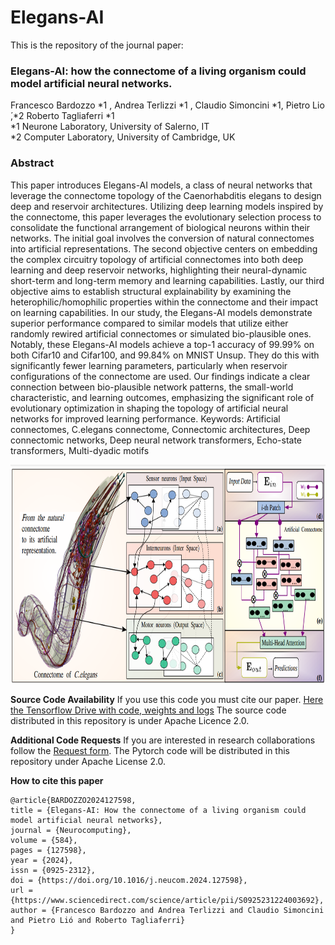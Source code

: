 # Elegans-AI 
This is the repository of the journal paper: 
### Elegans-AI: how the connectome of a living organism could model artificial neural networks.
Francesco Bardozzo *1 , Andrea Terlizzi *1 , Claudio Simoncini *1, Pietro Lio ́,*2 Roberto Tagliaferri *1
<br>*1 Neurone Laboratory, University of Salerno, IT
<br>*2 Computer Laboratory, University of Cambridge, UK
 

### Abstract
This paper introduces Elegans-AI models, a class of neural networks that leverage the connectome topology of the Caenorhabditis elegans to design deep and reservoir architectures. Utilizing deep learning models inspired by the connectome, this paper leverages the evolutionary selection process to consolidate the functional arrangement of biological neurons within their networks. The initial goal involves the conversion of natural connectomes into artificial representations. The second objective centers on embedding the complex circuitry topology of artificial connectomes into both deep learning and deep reservoir networks, highlighting their neural-dynamic short-term and long-term memory and learning capabilities. Lastly, our third objective aims to establish structural explainability by examining the heterophilic/homophilic properties within the connectome and their impact on learning capabilities. In our study, the Elegans-AI models demonstrate superior performance compared to similar models that utilize either randomly rewired artificial connectomes or simulated bio-plausible ones. Notably, these Elegans-AI models achieve a top-1 accuracy of 99.99% on both Cifar10 and Cifar100, and 99.84% on MNIST Unsup. They do this with significantly fewer learning parameters, particularly when reservoir configurations of the connectome are used. Our findings indicate a clear connection between bio-plausible network patterns, the small-world characteristic, and learning outcomes, emphasizing the significant role of evolutionary optimization in shaping the topology of artificial neural networks for improved learning performance. Keywords: Artificial connectomes, C.elegans connectome, Connectomic architectures, Deep connectomic networks, Deep neural network transformers, Echo-state transformers, Multi-dyadic motifs


<p align="center">
  <img width="700" height="350" src="./imgs/artificialelegans.png?raw=true">
</p>

**Source Code Availability**
If you use this code you must cite our paper.
[Here the Tensorflow Drive with code, weights and logs](https://drive.google.com/drive/folders/1oT3xghtkeap9c4LG3PtuAshs243D5IxV?usp=sharing)
The source code distributed in this repository is under Apache Licence 2.0.


**Additional Code Requests**
If you are interested in research collaborations follow the [Request form](https://forms.gle/N2aKJN6HDzg5eLQa7).
The Pytorch code will be distributed in this repository under Apache License 2.0.



**How to cite this paper**

```
@article{BARDOZZO2024127598,
title = {Elegans-AI: How the connectome of a living organism could model artificial neural networks},
journal = {Neurocomputing},
volume = {584},
pages = {127598},
year = {2024},
issn = {0925-2312},
doi = {https://doi.org/10.1016/j.neucom.2024.127598},
url = {https://www.sciencedirect.com/science/article/pii/S0925231224003692},
author = {Francesco Bardozzo and Andrea Terlizzi and Claudio Simoncini and Pietro Lió and Roberto Tagliaferri}
}
```
